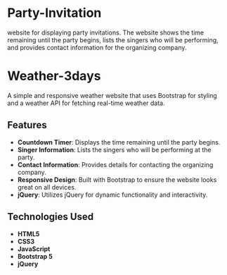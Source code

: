 # Party-Invitation
website for displaying party invitations. The website shows the time remaining until the party begins, lists the singers who will be performing, and provides contact information for the organizing company.
# Weather-3days
A simple and responsive weather website that uses Bootstrap for styling and a weather API for fetching real-time weather data.

## Features

- **Countdown Timer**: Displays the time remaining until the party begins.
- **Singer Information**: Lists the singers who will be performing at the party.
- **Contact Information**: Provides details for contacting the organizing company.
- **Responsive Design**: Built with Bootstrap to ensure the website looks great on all devices.
- **jQuery**: Utilizes jQuery for dynamic functionality and interactivity.

## Technologies Used

- **HTML5**
- **CSS3**
- **JavaScript**
- **Bootstrap 5**
- **jQuery**
